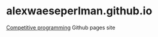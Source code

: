 # alexwaeseperlman.github.io

[Competitive programming](competitive-programming/README.md)
Github pages site
